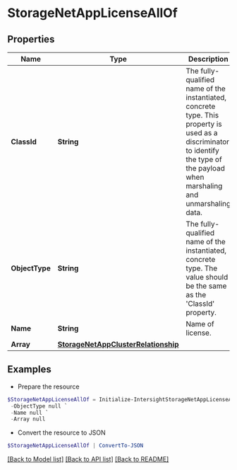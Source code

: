 # StorageNetAppLicenseAllOf
## Properties

Name | Type | Description | Notes
------------ | ------------- | ------------- | -------------
**ClassId** | **String** | The fully-qualified name of the instantiated, concrete type. This property is used as a discriminator to identify the type of the payload when marshaling and unmarshaling data. | [default to "storage.NetAppLicense"]
**ObjectType** | **String** | The fully-qualified name of the instantiated, concrete type. The value should be the same as the &#39;ClassId&#39; property. | [default to "storage.NetAppLicense"]
**Name** | **String** | Name of license. | [optional] [readonly] 
**Array** | [**StorageNetAppClusterRelationship**](StorageNetAppClusterRelationship.md) |  | [optional] 

## Examples

- Prepare the resource
```powershell
$StorageNetAppLicenseAllOf = Initialize-IntersightStorageNetAppLicenseAllOf  -ClassId null `
 -ObjectType null `
 -Name null `
 -Array null
```

- Convert the resource to JSON
```powershell
$StorageNetAppLicenseAllOf | ConvertTo-JSON
```

[[Back to Model list]](../README.md#documentation-for-models) [[Back to API list]](../README.md#documentation-for-api-endpoints) [[Back to README]](../README.md)

